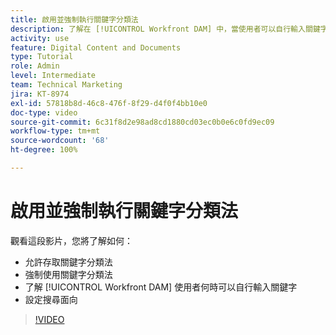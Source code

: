 ```yaml
---
title: 啟用並強制執行關鍵字分類法
description: 了解在 [!UICONTROL Workfront DAM] 中，當使用者可以自行輸入關鍵字或設定搜尋面向時，如何啟用並強制執行關鍵字分類法。
activity: use
feature: Digital Content and Documents
type: Tutorial
role: Admin
level: Intermediate
team: Technical Marketing
jira: KT-8974
exl-id: 57818b8d-46c8-476f-8f29-d4f0f4bb10e0
doc-type: video
source-git-commit: 6c31f8d2e98ad8cd1880cd03ec0b0e6c0fd9ec09
workflow-type: tm+mt
source-wordcount: '68'
ht-degree: 100%

---
```


# 啟用並強制執行關鍵字分類法

觀看這段影片，您將了解如何：

* 允許存取關鍵字分類法
* 強制使用關鍵字分類法
* 了解 [!UICONTROL Workfront DAM] 使用者何時可以自行輸入關鍵字
* 設定搜尋面向

>[!VIDEO](https://video.tv.adobe.com/v/335237/?quality=12&learn=on)
